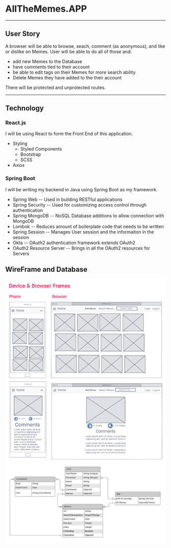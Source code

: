 # AllTheMemes.APP
***

## User Story

A browser will be able to browse, seach, comment (as anonymous), and like or dislike on Memes.
User will be able to do all of those and:
* add new Memes to the Database
* have comments tied to their account
* be able to edit tags on their Memes for more search ability
* Delete Memes they have added to the their account

There will be protected and unprotected routes.
***

## Technology

### React.js
I will be using React to form the Front End of this application.
* Styling 
    * Styled Components
    * Bootstrap
    * SCSS
* Axios

### Spring Boot
I will be writing my backend in Java using Spring Boot as my framework.
* Spring Web -- Used in building RESTful applications
* Spring Security -- Used for customizing access control through authentication
* Spring MongoDB -- NoSQL Database additions to allow connection with MongoDB
* Lombok -- Reduces amount of boilerplate code that needs to be written
* Spring Session -- Manages User session and the informaiton in the session
* Okta -- OAuth2 authentication framework extends OAuth2
* OAuth2 Resource Server -- Brings in all the OAuth2 resources for Servers


## WireFrame and Database
![WireFrame](PitchDocs/HomePage.png)
![Database](PitchDocs/RSM.jpeg)